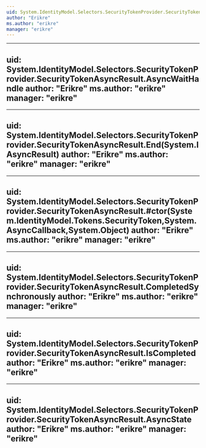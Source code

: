 ```yaml
---
uid: System.IdentityModel.Selectors.SecurityTokenProvider.SecurityTokenAsyncResult
author: "Erikre"
ms.author: "erikre"
manager: "erikre"
---
```


---
uid: System.IdentityModel.Selectors.SecurityTokenProvider.SecurityTokenAsyncResult.AsyncWaitHandle
author: "Erikre"
ms.author: "erikre"
manager: "erikre"
---

---
uid: System.IdentityModel.Selectors.SecurityTokenProvider.SecurityTokenAsyncResult.End(System.IAsyncResult)
author: "Erikre"
ms.author: "erikre"
manager: "erikre"
---

---
uid: System.IdentityModel.Selectors.SecurityTokenProvider.SecurityTokenAsyncResult.#ctor(System.IdentityModel.Tokens.SecurityToken,System.AsyncCallback,System.Object)
author: "Erikre"
ms.author: "erikre"
manager: "erikre"
---

---
uid: System.IdentityModel.Selectors.SecurityTokenProvider.SecurityTokenAsyncResult.CompletedSynchronously
author: "Erikre"
ms.author: "erikre"
manager: "erikre"
---

---
uid: System.IdentityModel.Selectors.SecurityTokenProvider.SecurityTokenAsyncResult.IsCompleted
author: "Erikre"
ms.author: "erikre"
manager: "erikre"
---

---
uid: System.IdentityModel.Selectors.SecurityTokenProvider.SecurityTokenAsyncResult.AsyncState
author: "Erikre"
ms.author: "erikre"
manager: "erikre"
---
